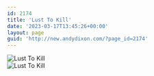 ```yaml
---
id: 2174
title: 'Lust To Kill'
date: '2023-03-17T13:45:26+00:00'
layout: page
guid: 'http://new.andydixon.com/?page_id=2174'
---
```


![Lust To Kill](https://i0.wp.com/assets.g8x2.ldn.idrivee2-23.com/posters/Lust%20To%20Kill%2001.jpg?w=1200&ssl=1 "Lust To Kill")  
![Lust To Kill](https://i0.wp.com/assets.g8x2.ldn.idrivee2-23.com/posters/Lust%20To%20Kill%2002.jpg?w=1200&ssl=1 "Lust To Kill")